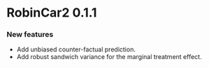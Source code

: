 # RobinCar2 0.1.1

### New features

* Add unbiased counter-factual prediction.
* Add robust sandwich variance for the marginal treatment effect.
